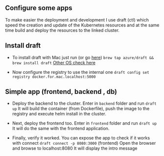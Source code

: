 
## Configure some apps 

To make easier the deployment and development I use draft (ctl) which speed the creation and update of the Kubernetes resources and at the same time build and deploy the resources to the linked cluster.

## Install draft

- To install draft with Mac just run (or go [here](https://github.com/Azure/draft/releases))
`brew tap azure/draft && brew install draft`
[Other OS check here](https://github.com/Azure/draft/releases/tag/v0.15.0)

- Now configure the registry to use the internal one
`draft config set registry docker.for.mac.localhost:5000`

## Simple app (frontend, backend , db)

- Deploy the backend to the cluster. Enter in `backend` folder and run
`draft up`
It will build the container (from Dockerfile), push the image to the registry and execute helm install in the cluster.

- Next, deploy the frontend too. Enter in `frontend` folder and run
`draft up`
It will do the same with the frontend application.

- Finally, verify it worked. You can expose the app to check if it works with connect
`draft connect -p 8080:3000` (frontend)
Open the browser and browse to localhost:8080
It will display the intro message
